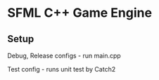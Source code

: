 # SFML C++ Game Engine

## Setup

Debug, Release configs - run main.cpp

Test config - runs unit test by Catch2